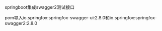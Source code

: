 springboot集成swagger2测试接口

pom导入io.springfox:springfox-swagger-ui:2.8.0和io.springfox:springfox-swagger2:2.8.0
